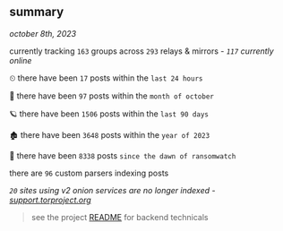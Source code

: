 
## summary
_october 8th, 2023_

currently tracking `163` groups across `293` relays & mirrors - _`117` currently online_

⏲ there have been `17` posts within the `last 24 hours`

🦈 there have been `97` posts within the `month of october`

🪐 there have been `1506` posts within the `last 90 days`

🏚 there have been `3648` posts within the `year of 2023`

🦕 there have been `8338` posts `since the dawn of ransomwatch`

there are `96` custom parsers indexing posts

_`20` sites using v2 onion services are no longer indexed - [support.torproject.org](https://support.torproject.org/onionservices/v2-deprecation/)_

> see the project [README](https://github.com/joshhighet/ransomwatch#ransomwatch--) for backend technicals
